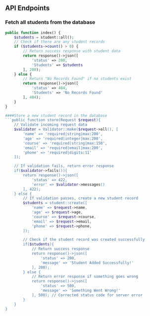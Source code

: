 ## API Endpoints

### Fetch all students from the database

```php
public function index() {
    $students = student::all();
    // Check if there are any student records
    if ($students->count() > 0) {
        // Return success response with student data
        return response()->json([
            'status' => 200,
            'Students' => $students
        ], 200);
    } else {
        // Return "No Records Found" if no students exist
        return response()->json([
            'status' => 404,
            'Students' => 'No Records Found'
        ], 404);
    }
}

####Store a new student record in the database
```public function store(Request $request){
    // Validate incoming request data
    $validator = Validator::make($request->all(), [
        'name' => 'required|string|max:200',
        'age' => 'required|integer|max:200',
        'course' => 'required|string|max:150',
        'email' => 'required|email|max:200',
        'phone' => 'required|digits:11'
    ]);

    // If validation fails, return error response
    if($validator->fails()){
        return response()->json([
            'status' => 422,
            'error' => $validator->messages()
        ], 422);
    } else {
        // If validation passes, create a new student record
        $students = student::create([
            'name' => $request->name,
            'age' => $request->age,
            'course' => $request->course,
            'email' => $request->email,
            'phone' => $request->phone,
        ]);

        // Check if the student record was created successfully
        if($students){
            // Return success response
            return response()->json([
                'status' => 200,
                'message' => 'Student Added Successfully!'
            ], 200);
        } else {
            // Return error response if something goes wrong
            return response()->json([
                'status' => 500,
                'message' => 'Something Went Wrong!'
            ], 500); // Corrected status code for server error
        }
    }
}

